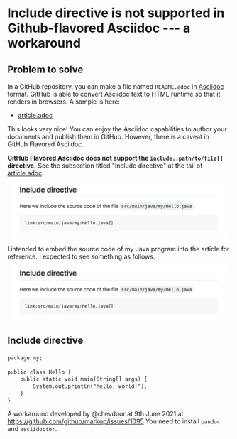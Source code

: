 # Include directive is not supported in Github-flavored Asciidoc --- a workaround

## Problem to solve

In a GitHub repository, you can make a file named `README.adoc` in [Asciidoc](https://asciidoc-py.github.io/index.html) format. GitHub is able to convert Asciidoc text to HTML runtime so that it renders in browsers. A sample is here:

-   [article.adoc](https://github.com/kazurayam/IncludeIsNotSupportedInGithubFlavoredAsciidoc-a_workaround/blob/master/article.adoc)

This looks very nice! You can enjoy the Asciidoc capabilities to author your documents and publish them in GitHub. However, there is a caveat in GitHub Flavored Asciidoc. 

**GitHub Flavored Asciidoc does not support the `include::path/to/file[]` directive.** See the subsection titled "Include directive" at the tail of [article.adoc](https://github.com/kazurayam/IncludeIsNotSupportedInGithubFlavoredAsciidoc-a_workaround/blob/master/article.adoc).

![Include directive not working](docs/images/Include_directive_not_working.png)

I intended to embed the source code of my Java program into the article for reference. I expected to see something as follows.

![Include directive as expected](docs/images/Include_directive_not_working.png)


## Include directive

    package my;

    public class Hello {
        public static void main(String[] args) {
            System.out.println("hello, world!");
        }
    }

A workaround developed by @chevdoor at 9th June 2021
at <https://github.com/github/markup/issues/1095>
You need to install `pandoc` and `asciidoctor`.
